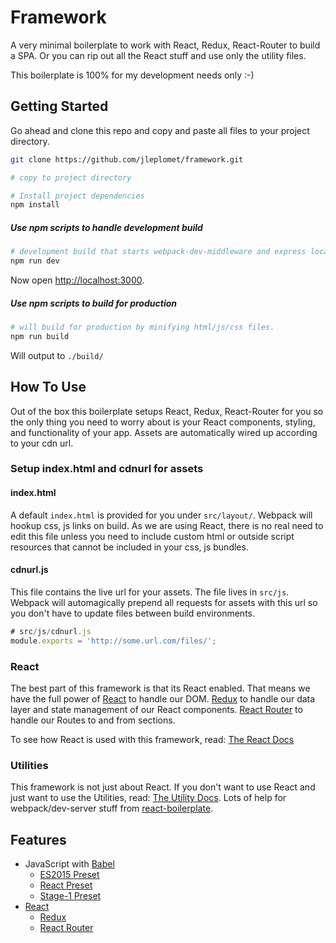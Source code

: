 
Framework
===============================================

A very minimal boilerplate to work with React, Redux, React-Router to build a SPA. Or you can rip out all the React stuff and use only the utility files.

This boilerplate is 100% for my development needs only :-)

## Getting Started

Go ahead and clone this repo and copy and paste all files to your project directory.

```sh
git clone https://github.com/jleplomet/framework.git

# copy to project directory

# Install project dependencies
npm install
```

##### Use npm scripts to handle development build
```sh
# development build that starts webpack-dev-middleware and express local server
npm run dev
```
Now open [http://localhost:3000](http://localhost:3000).

##### Use npm scripts to build for production
```sh
# will build for production by minifying html/js/css files.
npm run build
```
Will output to ```./build/```

## How To Use

Out of the box this boilerplate setups React, Redux, React-Router for you so the only thing you need to worry about is your React components, styling, and functionality of your app. Assets are automatically wired up according to your cdn url.

### Setup index.html and cdnurl for assets

#### index.html

A default ```index.html``` is provided for you under ```src/layout/```. Webpack will hookup css, js links on build. As we are using React, there is no real need to edit this file unless you need to include custom html or outside script resources that cannot be included in your css, js bundles.

#### cdnurl.js

This file contains the live url for your assets. The file lives in ```src/js```. Webpack will automagically prepend all requests for assets with this url so you don't have to update files between build environments.
```js
# src/js/cdnurl.js
module.exports = 'http://some.url.com/files/';
```

### React

The best part of this framework is that its React enabled. That means we have the full power of [React](react) to handle our DOM. [Redux](redux) to handle our data layer and state management of our React components. [React Router](react-router) to handle our Routes to and from sections.

To see how React is used with this framework, read: [The React Docs](/docs/REACT.md)

### Utilities

This framework is not just about React. If you don't want to use React and just want to use the Utilities, read: [The Utility Docs](/docs/UTILS.md). Lots of help for webpack/dev-server stuff from [react-boilerplate](react-boilerplate).

## Features
- JavaScript with [Babel][babel]
  - [ES2015 Preset][es2015]
  - [React Preset][react-preset]
  - [Stage-1 Preset][stage1]
- [React][react]
  - [Redux][redux]
  - [React Router][react-router]

[react-boilerplate]:https://github.com/mxstbr/react-boilerplate
[fbemitter]:https://github.com/facebook/emitter
[babel]:https://babeljs.io/
[es2015]:https://babeljs.io/docs/learn-es2015/
[react-preset]:https://babeljs.io/docs/plugins/preset-react/
[stage1]:https://babeljs.io/docs/plugins/preset-stage-1/
[react]:https://facebook.github.io/react/
[redux]:http://redux.js.org/
[redux-docs]:http://redux.js.org/index.html
[react-router]:https://github.com/reactjs/react-router
[react-router-docs]:https://github.com/reactjs/react-router/tree/master/docs
